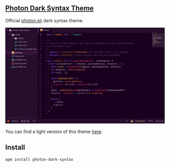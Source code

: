 ## [Photon Dark Syntax Theme](https://atom.io/themes/photon-dark-syntax)

Official [photon.sh](https://photon.sh) dark syntax theme.

![Photon Dark Syntax](https://raw.githubusercontent.com/photonsh/atom-photon-dark-syntax/master/demo.png)

You can find a light version of this theme [here](https://atom.io/themes/photon-light-syntax).

## Install

```
apm install photon-dark-syntax
```
